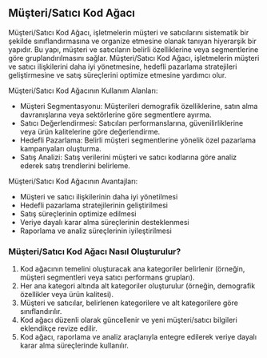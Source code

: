 ## Müşteri/Satıcı Kod Ağacı

Müşteri/Satıcı Kod Ağacı, işletmelerin müşteri ve satıcılarını sistematik bir şekilde sınıflandırmasına ve organize etmesine olanak tanıyan hiyerarşik bir yapıdır.
Bu yapı, müşteri ve satıcıların belirli özelliklerine veya segmentlerine göre gruplandırılmasını sağlar.
Müşteri/Satıcı Kod Ağacı, işletmelerin müşteri ve satıcı ilişkilerini daha iyi yönetmesine, hedefli pazarlama stratejileri geliştirmesine ve satış süreçlerini optimize etmesine yardımcı olur.

Müşteri/Satıcı Kod Ağacının Kullanım Alanları:

- Müşteri Segmentasyonu: Müşterileri demografik özelliklerine, satın alma davranışlarına veya sektörlerine göre segmentlere ayırma.
- Satıcı Değerlendirmesi: Satıcıları performanslarına, güvenilirliklerine veya ürün kalitelerine göre değerlendirme.
- Hedefli Pazarlama: Belirli müşteri segmentlerine yönelik özel pazarlama kampanyaları oluşturma.
- Satış Analizi: Satış verilerini müşteri ve satıcı kodlarına göre analiz ederek satış trendlerini belirleme.

Müşteri/Satıcı Kod Ağacının Avantajları:

- Müşteri ve satıcı ilişkilerinin daha iyi yönetilmesi
- Hedefli pazarlama stratejilerinin geliştirilmesi
- Satış süreçlerinin optimize edilmesi
- Veriye dayalı karar alma süreçlerinin desteklenmesi
- Raporlama ve analiz süreçlerinin iyileştirilmesi

### Müşteri/Satıcı Kod Ağacı Nasıl Oluşturulur?

1. Kod ağacının temelini oluşturacak ana kategoriler belirlenir (örneğin, müşteri segmentleri veya satıcı performans grupları).
2. Her ana kategori altında alt kategoriler oluşturulur (örneğin, demografik özellikler veya ürün kalitesi).
3. Müşteri ve satıcılar, belirlenen kategorilere ve alt kategorilere göre sınıflandırılır.
4. Kod ağacı düzenli olarak güncellenir ve yeni müşteri/satıcı bilgileri eklendikçe revize edilir.
5. Kod ağacı, raporlama ve analiz araçlarıyla entegre edilerek veriye dayalı karar alma süreçlerinde kullanılır.
